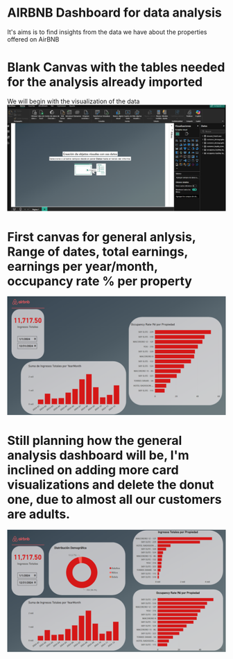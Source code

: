 # AIRBNB Dashboard for data analysis
It's aims is to find insights from the data we have about the properties offered on AirBNB

# Blank Canvas with the tables needed for the analysis already imported
We will begin with the visualization of the data
![alt text](image.png)

# First canvas for general anlysis, Range of dates, total earnings, earnings per year/month, occupancy rate % per property
![alt text](image-1.png)

# Still planning how the general analysis dashboard will be, I'm inclined on adding more card visualizations and delete the donut one, due to almost all our customers are adults.
![alt text](image-2.png)